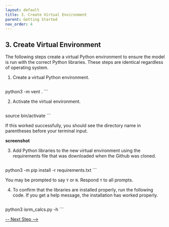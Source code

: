 ```yaml
---
layout: default
title: 3. Create Virtual Environment
parent: Getting Started
nav_order: 4
---
```


## 3. Create Virtual Environment

The following steps create a virtual Python environment to ensure the model is run with the correct Python libraries. These steps are identical regardless of operating system.

1. Create a virtual Python environment.
   ```bash
python3 -m vent .
       ```

2. Activate the virtual environment.
   ```bash
source bin/activate 
      ```

If this worked successfully, you should see the directory name in parentheses before your terminal input.

**screenshot**

3. Add Python libraries to the new virtual environment using the requirements file that was downloaded when the Github was cloned.
   ```bash
python3 -m pip install -r requirements.txt
      ```

You may be prompted to say `Y` or `N`. Respond `Y` to all prompts.

4. To confirm that the libraries are installed properly, run the following code. If you get a help message, the installation has worked properly.
   ```bash
python3 isrm_calcs.py -h
      ```

[-- Next Step -->](https://echo-air-model.github.io/docs/getting_started/copy_data.html)